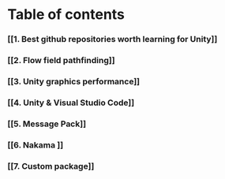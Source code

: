 # Table of contents

### [[1. Best github repositories worth learning for Unity]]

### [[2. Flow field pathfinding]]

### [[3. Unity graphics performance]]

### [[4. Unity & Visual Studio Code]]

### [[5. Message Pack]]

### [[6. Nakama ]]

### [[7. Custom package]]